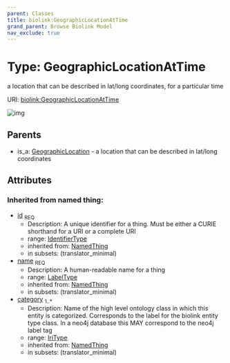 ```yaml
---
parent: Classes
title: biolink:GeographicLocationAtTime
grand_parent: Browse Biolink Model
nav_exclude: true
---
```


# Type: GeographicLocationAtTime


a location that can be described in lat/long coordinates, for a particular time

URI: [biolink:GeographicLocationAtTime](https://w3id.org/biolink/vocab/GeographicLocationAtTime)

![img](http://yuml.me/diagram/nofunky;dir:TB/class/\[GeographicLocation]^-\[GeographicLocationAtTime&#124;id(i):identifier_type;name(i):label_type;category(i):iri_type%20%2B])

## Parents

 *  is_a: [GeographicLocation](GeographicLocation.md) - a location that can be described in lat/long coordinates

## Attributes


### Inherited from named thing:

 * [id](id.md)  <sub>REQ</sub>
    * Description: A unique identifier for a thing. Must be either a CURIE shorthand for a URI or a complete URI
    * range: [IdentifierType](types/IdentifierType.md)
    * inherited from: [NamedThing](NamedThing.md)
    * in subsets: (translator_minimal)
 * [name](name.md)  <sub>REQ</sub>
    * Description: A human-readable name for a thing
    * range: [LabelType](types/LabelType.md)
    * inherited from: [NamedThing](NamedThing.md)
    * in subsets: (translator_minimal)
 * [category](category.md)  <sub>1..*</sub>
    * Description: Name of the high level ontology class in which this entity is categorized. Corresponds to the label for the biolink entity type class. In a neo4j database this MAY correspond to the neo4j label tag
    * range: [IriType](types/IriType.md)
    * inherited from: [NamedThing](NamedThing.md)
    * in subsets: (translator_minimal)
